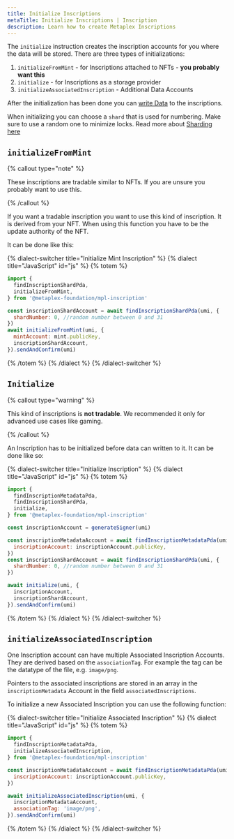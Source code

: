 ```yaml
---
title: Initialize Inscriptions
metaTitle: Initialize Inscriptions | Inscription
description: Learn how to create Metaplex Inscriptions
---
```


The `initialize` instruction creates the inscription accounts for you where the data will be stored. There are three types of initializations:

1. `initializeFromMint` - for Inscriptions attached to NFTs - **you probably want this**
2. `initialize` - for Inscriptions as a storage provider
3. `initializeAssociatedInscription` - Additional Data Accounts

After the initialization has been done you can [write Data](write) to the inscriptions.

When initializing you can choose a `shard` that is used for numbering. Make sure to use a random one to minimize locks. Read more about [Sharding here](sharding)

## `initializeFromMint`

{% callout type="note" %}

These inscriptions are tradable similar to NFTs. If you are unsure you probably want to use this.

{% /callout %}

If you want a tradable inscription you want to use this kind of inscription. It is derived from your NFT. When using this function you have to be the update authority of the NFT.

It can be done like this:

{% dialect-switcher title="Initialize Mint Inscription" %}
{% dialect title="JavaScript" id="js" %}
{% totem %}

```js
import {
  findInscriptionShardPda,
  initializeFromMint,
} from '@metaplex-foundation/mpl-inscription'

const inscriptionShardAccount = await findInscriptionShardPda(umi, {
  shardNumber: 0, //random number between 0 and 31
})
await initializeFromMint(umi, {
  mintAccount: mint.publicKey,
  inscriptionShardAccount,
}).sendAndConfirm(umi)
```

{% /totem %}
{% /dialect %}
{% /dialect-switcher %}

## `Initialize`

{% callout type="warning" %}

This kind of inscriptions is **not tradable**. We recommended it only for advanced use cases like gaming.

{% /callout %}

An Inscription has to be initialized before data can written to it. It can be done like so:

{% dialect-switcher title="Initialize Inscription" %}
{% dialect title="JavaScript" id="js" %}
{% totem %}

```js
import {
  findInscriptionMetadataPda,
  findInscriptionShardPda,
  initialize,
} from '@metaplex-foundation/mpl-inscription'

const inscriptionAccount = generateSigner(umi)

const inscriptionMetadataAccount = await findInscriptionMetadataPda(umi, {
  inscriptionAccount: inscriptionAccount.publicKey,
})
const inscriptionShardAccount = await findInscriptionShardPda(umi, {
  shardNumber: 0, //random number between 0 and 31
})

await initialize(umi, {
  inscriptionAccount,
  inscriptionShardAccount,
}).sendAndConfirm(umi)
```

{% /totem %}
{% /dialect %}
{% /dialect-switcher %}


## `initializeAssociatedInscription`

One Inscription account can have multiple Associated Inscription Accounts. They are derived based on the `associationTag`. For example the tag can be the datatype of the file, e.g. `image/png`.

Pointers to the associated inscriptions are stored in an array in the `inscriptionMetadata` Account in the field `associatedInscriptions`.

To initialize a new Associated Inscription you can use the following function:

{% dialect-switcher title="Initialize Associated Inscription" %}
{% dialect title="JavaScript" id="js" %}
{% totem %}

```js
import {
  findInscriptionMetadataPda,
  initializeAssociatedInscription,
} from '@metaplex-foundation/mpl-inscription'

const inscriptionMetadataAccount = await findInscriptionMetadataPda(umi, {
  inscriptionAccount: inscriptionAccount.publicKey,
})

await initializeAssociatedInscription(umi, {
  inscriptionMetadataAccount,
  associationTag: 'image/png',
}).sendAndConfirm(umi)
```

{% /totem %}
{% /dialect %}
{% /dialect-switcher %}
